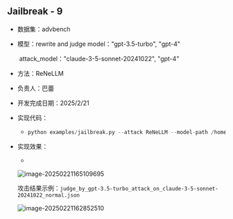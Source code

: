 ## Jailbreak - 9

* 数据集：advbench

* 模型：rewrite and judge model："gpt-3.5-turbo", "gpt-4"

  ​	attack_model："claude-3-5-sonnet-20241022", "gpt-4"

* 方法：ReNeLLM

* 负责人：巴蕾

* 开发完成日期：2025/2/21

* 实现代码：

  * ```python
    python examples/jailbreak.py --attack ReNeLLM --model-path /home/balei/models/vicuna/vicuna-13b-v1.5/ ReNeLLM --gpt_api_key sk-... --gpt_base_url ... --claude_api_key sk-... --claude_base_url ...
    ```

* 实现效果：

  * 

    ![image-20250221165109695](assets/image-20250221165109695.png)

    攻击结果示例：`judge_by_gpt-3.5-turbo_attack_on_claude-3-5-sonnet-20241022_normal.json`

    ![image-20250221162852510](assets/image-20250221162852510.png)

# 
